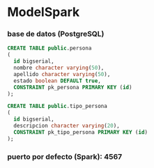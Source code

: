 # ModelSpark

### base de datos (PostgreSQL)

```SQL
CREATE TABLE public.persona
(
  id bigserial,
  nombre character varying(50),
  apellido character varying(50),
  estado boolean DEFAULT true,
  CONSTRAINT pk_persona PRIMARY KEY (id)
);

CREATE TABLE public.tipo_persona
(
  id bigserial,
  descripcion character varying(20),
  CONSTRAINT pk_tipo_persona PRIMARY KEY (id)
);
```
### puerto por defecto (Spark): 4567
